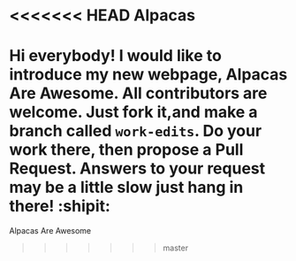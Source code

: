 <<<<<<< HEAD
Alpacas
========

Hi everybody! I would like to introduce my new webpage, Alpacas Are Awesome. All contributors are welcome. Just fork it,and make a branch called ``` work-edits ```. Do your work there, then propose a Pull Request. Answers to your request may be a little slow just hang in there! :shipit: 
=======
Alpacas Are Awesome
>>>>>>> master
